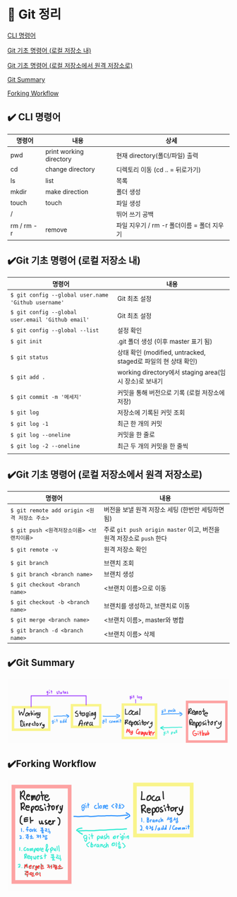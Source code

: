 # 📝 Git 정리

[CLI 명령어](#%EF%B8%8F-cli-명령어)

[Git 기초 명령어 (로컬 저장소 내)](#%EF%B8%8Fgit-기초-명령어-로컬-저장소-내)

[Git 기초 명령어 (로컬 저장소에서 원격 저장소로)](#%EF%B8%8Fgit-기초-명령어-로컬-저장소에서-원격-저장소로)

[Git Summary](#%EF%B8%8Fgit-summary)

[Forking Workflow](#%EF%B8%8Fforking-workflow)



## ✔️ CLI 명령어

| 명령어     | 내용                    | 상세                                       |
| ---------- | ----------------------- | ------------------------------------------ |
| pwd        | print working directory | 현재 directory(폴더/파일) 출력             |
| cd         | change directory        | 디렉토리 이동 (cd .. = 뒤로가기)           |
| ls         | list                    | 목록                                       |
| mkdir      | make direction          | 폴더 생성                                  |
| touch      | touch                   | 파일 생성                                  |
| /          |                         | 뛰어 쓰기 공백                             |
| rm / rm -r | remove                  | 파일 지우기 / rm -r 폴더이름 = 폴더 지우기 |



## ✔️Git 기초 명령어 (로컬 저장소 내)

| 명령어                                              | 내용                                                         |
| --------------------------------------------------- | ------------------------------------------------------------ |
| `$ git config --global user.name 'Github username'` | Git 최초 설정                                                |
| `$ git config --global user.email 'Github email'`   | Git 최초 설정                                                |
| `$ git config --global --list`                      | 설정 확인                                                    |
| `$ git init`                                        | .git 폴더 생성 (이후 master 표기 됨)                         |
| `$ git status`                                      | 상태 확인 (modified, untracked, staged로 파일의 현 상태 확인) |
| `$ git add .`                                       | working directory에서 staging area(임시 장소)로 보내기       |
| `$ git commit -m '메세지'`                          | 커밋을 통해 버전으로 기록 (로컬 저장소에 저장)               |
| `$ git log`                                         | 저장소에 기록된 커밋 조회                                    |
| `$ git log -1`                                      | 최근 한 개의 커밋                                            |
| `$ git log --oneline`                               | 커밋을 한 줄로                                               |
| `$ git log -2 --oneline `                           | 최근 두 개의 커밋을 한 줄씩                                  |
|                                                     |                                                              |



## ✔️Git 기초 명령어 (로컬 저장소에서 원격 저장소로)

| 명령어                                       | 내용                                                         |
| -------------------------------------------- | ------------------------------------------------------------ |
| `$ git remote add origin <원격 저장소 주소>` | 버전을 보낼 원격 저장소 세팅 (한번만 세팅하면 됨)            |
| `$ git push <원격저장소이름> <브랜치이름>`   | 주로 `git push origin master` 이고, 버전을 원격 저장소로 `push` 한다 |
| `$ git remote -v`                            | 원격 저장소 확인                                             |
|                                              |                                                              |
| `$ git branch`                               | 브랜치 조회                                                  |
| `$ git branch <branch name>`                 | 브랜치 생성                                                  |
| `$ git checkout <branch name>`               | <브랜치 이름>으로 이동                                       |
| `$ git checkout -b <branch name>`            | 브랜치를 생성하고, 브랜치로 이동                             |
| `$ git merge <branch name>`                  | <브랜치 이름>, master와 병합                                 |
| `$ git branch -d <branch name>`              | <브랜치 이름> 삭제                                           |



## ✔️Git Summary 

![summary](Summary.assets/summary.png)





## ✔️Forking Workflow

![summary2](Summary.assets/summary2.png)
